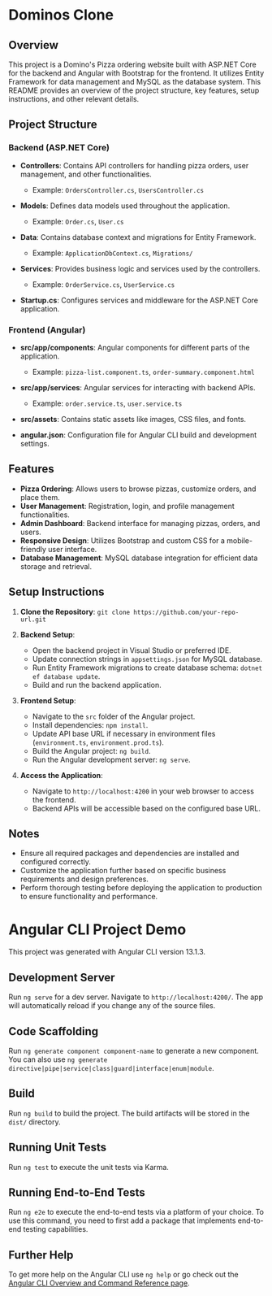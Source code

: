 # Dominos Clone

## Overview

This project is a Domino's Pizza ordering website built with ASP.NET Core for the backend and Angular with Bootstrap for the frontend. It utilizes Entity Framework for data management and MySQL as the database system. This README provides an overview of the project structure, key features, setup instructions, and other relevant details.

## Project Structure

### Backend (ASP.NET Core)

- **Controllers**: Contains API controllers for handling pizza orders, user management, and other functionalities.
  - Example: `OrdersController.cs`, `UsersController.cs`
  
- **Models**: Defines data models used throughout the application.
  - Example: `Order.cs`, `User.cs`
  
- **Data**: Contains database context and migrations for Entity Framework.
  - Example: `ApplicationDbContext.cs`, `Migrations/`
  
- **Services**: Provides business logic and services used by the controllers.
  - Example: `OrderService.cs`, `UserService.cs`
  
- **Startup.cs**: Configures services and middleware for the ASP.NET Core application.
  
### Frontend (Angular)

- **src/app/components**: Angular components for different parts of the application.
  - Example: `pizza-list.component.ts`, `order-summary.component.html`
  
- **src/app/services**: Angular services for interacting with backend APIs.
  - Example: `order.service.ts`, `user.service.ts`
  
- **src/assets**: Contains static assets like images, CSS files, and fonts.
  
- **angular.json**: Configuration file for Angular CLI build and development settings.

## Features

- **Pizza Ordering**: Allows users to browse pizzas, customize orders, and place them.
- **User Management**: Registration, login, and profile management functionalities.
- **Admin Dashboard**: Backend interface for managing pizzas, orders, and users.
- **Responsive Design**: Utilizes Bootstrap and custom CSS for a mobile-friendly user interface.
- **Database Management**: MySQL database integration for efficient data storage and retrieval.

## Setup Instructions

1. **Clone the Repository**: `git clone https://github.com/your-repo-url.git`
2. **Backend Setup**:
   - Open the backend project in Visual Studio or preferred IDE.
   - Update connection strings in `appsettings.json` for MySQL database.
   - Run Entity Framework migrations to create database schema: `dotnet ef database update`.
   - Build and run the backend application.
   
3. **Frontend Setup**:
   - Navigate to the `src` folder of the Angular project.
   - Install dependencies: `npm install`.
   - Update API base URL if necessary in environment files (`environment.ts`, `environment.prod.ts`).
   - Build the Angular project: `ng build`.
   - Run the Angular development server: `ng serve`.

4. **Access the Application**:
   - Navigate to `http://localhost:4200` in your web browser to access the frontend.
   - Backend APIs will be accessible based on the configured base URL.

## Notes

- Ensure all required packages and dependencies are installed and configured correctly.
- Customize the application further based on specific business requirements and design preferences.
- Perform thorough testing before deploying the application to production to ensure functionality and performance.

# Angular CLI Project Demo

This project was generated with Angular CLI version 13.1.3.

## Development Server

Run `ng serve` for a dev server. Navigate to `http://localhost:4200/`. The app will automatically reload if you change any of the source files.

## Code Scaffolding

Run `ng generate component component-name` to generate a new component. You can also use `ng generate directive|pipe|service|class|guard|interface|enum|module`.

## Build

Run `ng build` to build the project. The build artifacts will be stored in the `dist/` directory.

## Running Unit Tests

Run `ng test` to execute the unit tests via Karma.

## Running End-to-End Tests

Run `ng e2e` to execute the end-to-end tests via a platform of your choice. To use this command, you need to first add a package that implements end-to-end testing capabilities.

## Further Help

To get more help on the Angular CLI use `ng help` or go check out the [Angular CLI Overview and Command Reference page](https://angular.io/cli).

